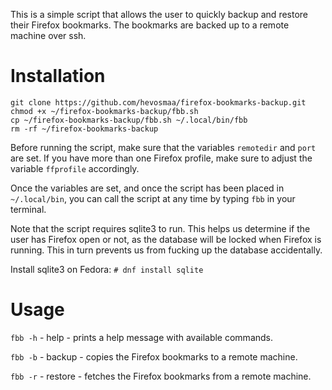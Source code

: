 This is a simple script that allows the user to quickly backup and
restore their Firefox bookmarks. The bookmarks are backed up to a
remote machine over ssh.

# Installation
    git clone https://github.com/hevosmaa/firefox-bookmarks-backup.git
    chmod +x ~/firefox-bookmarks-backup/fbb.sh
    cp ~/firefox-bookmarks-backup/fbb.sh ~/.local/bin/fbb
    rm -rf ~/firefox-bookmarks-backup

Before running the script, make sure that the variables `remotedir`
and `port` are set. If you have more than one Firefox profile, make
sure to adjust the variable `ffprofile` accordingly.

Once the variables are set, and once the script has been placed in
`~/.local/bin`, you can call the script at any time by typing `fbb` in
your terminal.

Note that the script requires sqlite3 to run. This helps us determine
if the user has Firefox open or not, as the database will be locked
when Firefox is running. This in turn prevents us from fucking up the
database accidentally.

Install sqlite3 on Fedora:
`# dnf install sqlite`

# Usage
`fbb -h` - help - prints a help message with available commands.

`fbb -b` - backup - copies the Firefox bookmarks to a remote machine.

`fbb -r` - restore - fetches the Firefox bookmarks from a remote machine.
